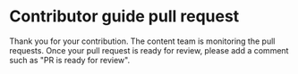 # Contributor guide pull request

Thank you for your contribution. The content team is monitoring the pull requests. Once your pull request is ready for review, please add a comment such as "PR is ready for review".
